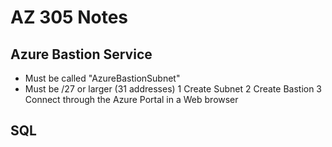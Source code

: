
# AZ 305 Notes

## Azure Bastion Service

- Must be called "AzureBastionSubnet"
- Must be /27 or larger (31 addresses)
1 Create Subnet
2 Create Bastion
3 Connect through the Azure Portal in a Web browser

## SQL

### 